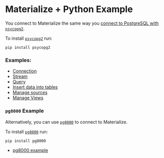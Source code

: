 # Materialize + Python Example

You connect to Materialize the same way you [connect to PostgreSQL with `psycopg2`](https://www.psycopg.org/docs/usage.html).

To install [`psycopg2`](https://pypi.org/project/psycopg2/) run:

```
pip install psycopg2
```

### Examples:

- [Connection](./connection.py)
- [Stream](./subscribe.py)
- [Query](./query.py)
- [Insert data into tables](./insert.py)
- [Manage sources](./source.py)
- [Manage Views](./view.py)

### `pg8000` Example

Alternatively, you can use [`pg8000`](https://pypi.org/project/pg8000/) to connect to Materialize.

To install [`pg8000`](https://pypi.org/project/pg8000/) run:

```
pip install pg8000
```

- [pg8000 example](./pg8000-example.py)